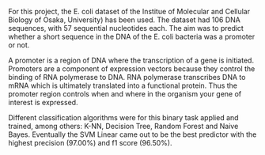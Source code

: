 For this project, the E. coli dataset of the Institue of Molecular and Cellular Biology of Osaka, University) has been used. The dataset had 106 DNA sequences, with 57 sequential nucleotides each. The aim was to predict whether a short sequence in the DNA of the E. coli bacteria was a promoter or not.

A promoter is a region of DNA where the transcription of a gene is initiated. Promoters are a component of expression vectors because they control the binding of RNA polymerase to DNA. RNA polymerase transcribes DNA to mRNA which is ultimately translated into a functional protein. Thus the promoter region controls when and where in the organism your gene of interest is expressed.

Different classification algorithms were for this binary task applied and trained, among others: K-NN, Decision Tree, Random Forest and Naive Bayes. Eventually the SVM Linear came out to be the best predictor with the highest precision (97.00%) and f1 score (96.50%).
